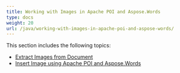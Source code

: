 ```yaml
---
title: Working with Images in Apache POI and Aspose.Words
type: docs
weight: 20
url: /java/working-with-images-in-apache-poi-and-aspose-words/
---
```


This section includes the following topics:

- [Extract Images from Document](https://docs.aspose.com/words/java/extract-images-from-document/)
- [Insert Image using Apache POI and Aspose.Words](https://docs.aspose.com/words/java/insert-image-using-apache-poi-and-aspose-words/)

